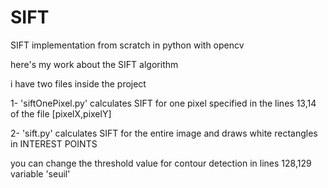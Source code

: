 # SIFT
SIFT implementation from scratch in python with opencv  
  
here's my work about the SIFT algorithm  
  
i have two files inside the project  
  
1- 'siftOnePixel.py' calculates SIFT for one pixel specified in the lines 13,14 of the file [pixelX,pixelY]  
  
2- 'sift.py' calculates SIFT for the entire image and draws white rectangles in INTEREST POINTS  
  
you can change the threshold value for contour detection in lines 128,129 variable 'seuil'  

